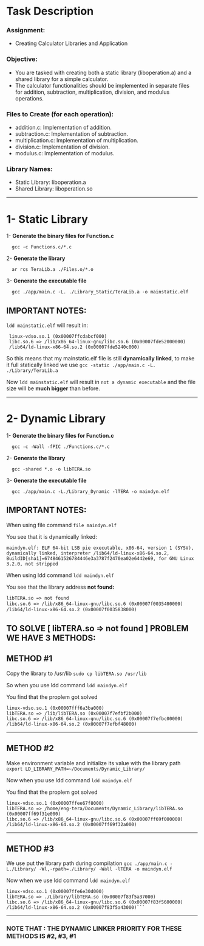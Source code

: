 # Task Description

### Assignment: 
- Creating Calculator Libraries and Application

### Objective: 
- You are tasked with creating both a static library (liboperation.a) and a shared library for a simple calculator.
- The calculator functionalities should be implemented in separate files for addition, subtraction, multiplication, division, and modulus operations.
	
### Files to Create (for each operation):
- addition.c: Implementation of addition.
- subtraction.c: Implementation of subtraction.
- multiplication.c: Implementation of multiplication.
- division.c: Implementation of division.
- modulus.c: Implementation of modulus.
### Library Names:
- Static Library: liboperation.a
- Shared Library: liboperation.so

---

# 1- Static Library

1- **Generate the binary files for Function.c**

	  gcc -c Functions.c/*.c

2- **Generate the library**

	  ar rcs TeraLib.a ./Files.o/*.o
	
3- **Generate the executable file**

	  gcc ./app/main.c -L. ./Library_Static/TeraLib.a -o mainstatic.elf
	  

## IMPORTANT NOTES:

 ```ldd mainstatic.elf``` will result in:

> 
```
 linux-vdso.so.1 (0x00007ffcdabcf000)
 libc.so.6 => /lib/x86_64-linux-gnu/libc.so.6 (0x00007fde52000000)
 /lib64/ld-linux-x86-64.so.2 (0x00007fde5240c000)
```

So this means that my mainstatic.elf file is still **dynamically linked**, to make it full statically linked we use ```gcc -static ./app/main.c -L. ./Library/TeraLib.a ```

Now ```ldd mainstatic.elf``` will result in ```not a dynamic executable``` and the file size will be **much bigger** than before.

---

# 2- Dynamic Library

1- **Generate the binary files for Function.c**

	  gcc -c -Wall -fPIC ./Functions.c/*.c

2- **Generate the library**	

	  gcc -shared *.o -o libTERA.so

3- **Generate the executable file**

	  gcc ./app/main.c -L./Library_Dynamic -lTERA -o maindyn.elf


## IMPORTANT NOTES:

When using file command ```file maindyn.elf``` 

You see that it is dynamically linked:

```
maindyn.elf: ELF 64-bit LSB pie executable, x86-64, version 1 (SYSV), dynamically linked, interpreter /lib64/ld-linux-x86-64.so.2, BuildID[sha1]=6748461526784446e3a3787f2470ea02e6442e69, for GNU Linux 3.2.0, not stripped
```

When using ldd command ```ldd maindyn.elf```

You see that the library address **not found:**
 
```linux-vdso.so.1 (0x00007fff30f8f000)
libTERA.so => not found
libc.so.6 => /lib/x86_64-linux-gnu/libc.so.6 (0x00007f0035400000)
/lib64/ld-linux-x86-64.so.2 (0x00007f0035838000)
```

## TO SOLVE [ libTERA.so => not found ] PROBLEM WE HAVE 3 METHODS:


## METHOD #1

Copy the library to /usr/lib ```sudo cp libTERA.so /usr/lib```
 
So when you use ldd command ```ldd maindyn.elf```
 
You find that the proplem got solved
       
```
linux-vdso.so.1 (0x00007fff6a3ba000)
libTERA.so => /lib/libTERA.so (0x00007f7efbf2b000)
libc.so.6 => /lib/x86_64-linux-gnu/libc.so.6 (0x00007f7efbc00000)
/lib64/ld-linux-x86-64.so.2 (0x00007f7efbf48000)
```

---

## METHOD #2

Make environment variable and initialize its value with the library path ```export LD_LIBRARY_PATH=~/Documents/Dynamic_Library/```

Now when you use ldd command ```ldd maindyn.elf``` 

You find that the proplem got solved

```
linux-vdso.so.1 (0x00007ffee67f8000)
libTERA.so => /home/eng-tera/Documents/Dynamic_Library/libTERA.so (0x00007ff69f31e000)
libc.so.6 => /lib/x86_64-linux-gnu/libc.so.6 (0x00007ff69f000000)
/lib64/ld-linux-x86-64.so.2 (0x00007ff69f32a000)
```
       
---
       
## METHOD #3

We use put the library path during compilation ```gcc ./app/main.c -L./Library/ -Wl,-rpath=./Library/ -Wall -lTERA -o maindyn.elf```

Now when we use ldd command ```ldd maindyn.elf``` 
			       

```		       
linux-vdso.so.1 (0x00007ffe6e30d000)
libTERA.so => ./Library/libTERA.so (0x00007f83f5a37000)
libc.so.6 => /lib/x86_64-linux-gnu/libc.so.6 (0x00007f83f5600000)
/lib64/ld-linux-x86-64.so.2 (0x00007f83f5a43000)```
```

---

### NOTE THAT : THE DYNAMIC LINKER PRIORITY FOR THESE METHODS IS #2, #3, #1

